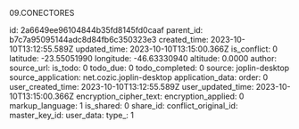 09.CONECTORES

id: 2a6649ee96104844b35fd8145fd0caaf
parent_id: b7c7a95095144adc8d84fb6c350323e3
created_time: 2023-10-10T13:12:55.589Z
updated_time: 2023-10-10T13:15:00.366Z
is_conflict: 0
latitude: -23.55051990
longitude: -46.63330940
altitude: 0.0000
author: 
source_url: 
is_todo: 0
todo_due: 0
todo_completed: 0
source: joplin-desktop
source_application: net.cozic.joplin-desktop
application_data: 
order: 0
user_created_time: 2023-10-10T13:12:55.589Z
user_updated_time: 2023-10-10T13:15:00.366Z
encryption_cipher_text: 
encryption_applied: 0
markup_language: 1
is_shared: 0
share_id: 
conflict_original_id: 
master_key_id: 
user_data: 
type_: 1